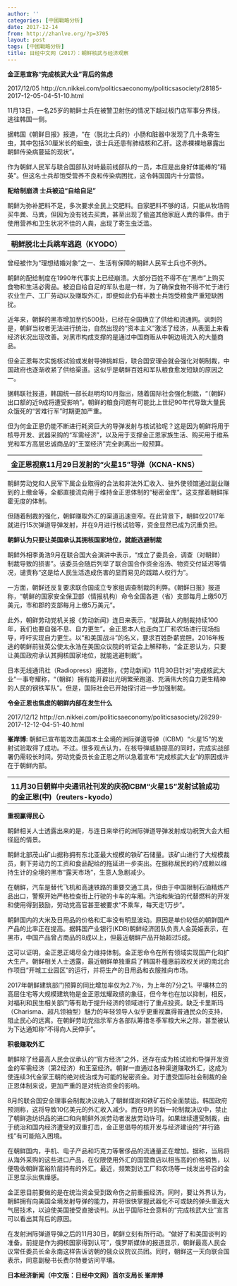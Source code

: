```yaml
---
author: ''
categories: [中國戰略分析]
date: 2017-12-14
from: http://zhanlve.org/?p=3705
layout: post
tags: [中國戰略分析]
title: 日经中文网（2017）：朝鲜核武与经济观察
---
```


<div id="entry">
<div class="at-above-post addthis_tool" data-url="http://zhanlve.org/?p=3705">
</div>
<p>
</p>
<p>
<strong>
   金正恩宣称“完成核武大业”背后的焦虑
  </strong>
</p>
<div class="newsDetailContent">
<div class="newsContent">
<p class="time">
    2017/12/05 http://cn.nikkei.com/politicsaeconomy/politicsasociety/28185-2017-12-05-04-51-10.html
   </p>
<p>
    11月13日，一名25岁的朝鲜士兵在被警卫射伤的情况下越过板门店军事分界线，逃往韩国一侧。
   </p>
<p>
</p>
<p>
    据韩国《朝鲜日报》报道，“在（脱北士兵的）小肠和脏器中发现了几十条寄生虫，其中包括30厘米长的蛔虫，该士兵还患有肺结核和乙肝。这赤裸裸地暴露出朝鲜传染病蔓延的现状”。
   </p>
<p>
</p>
<p>
    作为朝鲜人民军与联合国部队对峙最前线部队的一员，本应是出身好体能棒的“精英”。但这名士兵却饱受营养不良和传染病困扰，这令韩国国内十分震惊。
   </p>
<p>
</p>
<p>
<strong>
     配给制崩溃 士兵被迫“自给自足”
    </strong>
</p>
<p>
</p>
<p>
    朝鲜为弥补肥料不足，多次要求全民上交肥料。自家肥料不够的话，只能从牧场购买牛粪、马粪，但因为没有钱去买粪，甚至出现了偷盗其他家庭人粪的事件。由于使用营养和卫生状况不佳的人粪，出现了寄生虫泛滥。
   </p>
<p>
</p>
<table>
<tbody>
<tr>
<td>
<img alt="" src="http://cn.nikkei.com/images/2017/11/1122/1122-15-2-L-kyodo.jpg"/>
</td>
</tr>
<tr>
<td>
<strong>
        朝鲜脱北士兵跳车逃跑（KYODO）
       </strong>
</td>
</tr>
</tbody>
</table>
<p>
</p>
<p>
    曾经被作为“理想结婚对象”之一、生活有保障的朝鲜人民军士兵也不例外。
   </p>
<p>
</p>
<p>
    朝鲜的配给制度在1990年代事实上已经崩溃。大部分百姓不得不在“黑市”上购买食物和生活必需品。被迫自给自足的军队也是一样，为了确保食物不得不忙于进行农业生产、工厂劳动以及赚取外汇，即便如此仍有半数士兵饱受粮食严重短缺困扰。
   </p>
<p>
</p>
<p>
    近年来，朝鲜的黑市增加至约500处，已经在全国确立了供给和流通网。讽刺的是，朝鲜当权者无法进行统治，自然出现的“资本主义”激活了经济，从表面上来看经济状况出现改善。对黑市构成支撑的是通过中国商贩从中朝边境流入的大量商品。
   </p>
<p>
</p>
<p>
    但金正恩每次实施核试验或发射导弹挑衅后，联合国安理会就会强化对朝制裁，中国政府也逐渐收紧了供给渠道。这似乎是朝鲜百姓和军队粮食愈发短缺的原因之一。
   </p>
<p>
    据韩联社报道，韩国统一部长赵明均10月指出，随着国际社会强化制裁，“（朝鲜）出口额的近9成将遭受影响”。朝鲜的粮食问题有可能比上世纪90年代导致大量民众饿死的“苦难行军”时期更加严重。
   </p>
<p>
</p>
<p>
    但为何金正恩仍能不断进行耗资巨大的导弹发射与核试验呢？这是因为朝鲜将用于核导开发、武器采购的“军需经济”，以及用于支撑金正恩家族生活、购买用于维系党和军方高层忠诚商品的“王室经济”完全剥离出一般预算。
   </p>
<p>
</p>
<table>
<tbody>
<tr>
<td>
<img alt="" src="http://cn.nikkei.com/images/2017/12/1201/1201-16-3-KCNA-KNS-L.jpg"/>
</td>
</tr>
<tr>
<td>
<strong>
        金正恩视察11月29日发射的“火星15”导弹（KCNA-KNS）
       </strong>
</td>
</tr>
</tbody>
</table>
<p>
</p>
<p>
    朝鲜劳动党和人民军下属企业取得的合法和非法外汇收入、驻外使领馆通过副业赚到的上缴金等，全都直接流向用于维持金正恩体制的“秘密金库”。这支撑着朝鲜挥霍无度的体制。
   </p>
<p>
</p>
<p>
    但随着制裁的强化，朝鲜赚取外汇的渠道迅速变窄。在此背景下，朝鲜仅2017年就进行15次弹道导弹发射，并在9月进行核试验等，资金显然已成为沉重负担。
   </p>
<p>
<strong>
     朝鲜认为只要让美国承认其拥核国家地位，就能逃避制裁
    </strong>
</p>
<p>
    朝鲜外相李勇浩9月在联合国大会演讲中表示，“成立了委员会，调查（对朝鲜）制裁导致的损害”。该委员会随后列举了联合国合作资金泡汤、物资交付延迟等情况，谴责称“这是给人民生活造成伤害的显而易见的践踏人权行为”。
   </p>
<p>
</p>
<p>
    一方面，朝鲜还反复要求联合国成立专家组调查制裁的利弊。《朝鲜日报》报道称，“朝鲜的国家安全保卫部（情报机构）命令全国各道（省）支部每月上缴50万美元，市和郡的支部每月上缴5万美元”。
   </p>
<p>
</p>
<p>
    此外，朝鲜劳动党机关报《劳动新闻》连日来表示，“就算敌人的制裁持续100年，我们也要自强不息、自力更生”。金正恩本人也走向工厂和农场进行现场指导，呼吁实现自力更生。以“和美国战斗”的名义，要求百姓卧薪尝胆。2016年叛逃的朝鲜前驻英公使太永浩在美国众议院的听证会上解释称，“金正恩认为，只要让美国政府承认其拥核国家地位，就能逃避制裁”。
   </p>
<p>
</p>
<p>
    日本无线通讯社（Radiopress）报道称，《劳动新闻》11月30日针对“完成核武大业”一事夸耀称，“（朝鲜）拥有能开辟出光明繁荣跑道、充满伟大的自力更生精神的人民的钢铁军队”。但是，国际社会已开始探讨进一步加强制裁。
   </p>
<p>
<strong>
     令金正恩也焦虑的朝鲜内部在发生什么
    </strong>
</p>
<p>
    2017/12/12 http://cn.nikkei.com/politicsaeconomy/politicsasociety/28299-2017-12-12-04-51-40.html
   </p>
<p>
<strong>
     峯岸博:
    </strong>
    朝鲜已宣布能攻击美国本土全境的洲际弹道导弹（ICBM）“火星15”的发射试验取得了成功。不过。很多观点认为，在核导弹威胁提高的同时，完成实战部署仍需较长时间。劳动党委员长金正恩之所以急着宣布“完成核武大业”的原因或许在于朝鲜内部。
   </p>
<p>
</p>
<table width="247">
<tbody>
<tr>
<td>
<img alt="" src="http://cn.nikkei.com/images/2017/12/1211/1211-14-L-reuters-kyodo.jpg"/>
</td>
</tr>
<tr>
<td>
<strong>
        11月30日朝鲜中央通讯社刊发的庆祝ICBM“火星15”发射试验成功的金正恩(中)（reuters-kyodo）
       </strong>
</td>
</tr>
</tbody>
</table>
<p>
</p>
<p>
<strong>
     重视赢得民心
    </strong>
</p>
<p>
</p>
<p>
    朝鲜相关人士透露出来的是，与连日来举行的洲际弹道导弹发射成功祝贺大会大相径庭的情景。
   </p>
<p>
</p>
<p>
    朝鲜北部茂山矿山据称拥有东北亚最大规模的铁矿石储量。该矿山进行了大规模裁员，剩下劳动力的工资和食品配给的拖延进一步突出。在据称居民的约7成赖以维持生计的全境的黑市“露天市场”，生意人急剧减少。
   </p>
<p>
</p>
<p>
    在朝鲜，汽车是替代飞机和高速铁路的重要交通工具，但由于中国限制石油精炼产品出口，警察开始严格检查街上行驶的卡车的车厢。汽油和柴油的代替燃料的开发和使用得到鼓励，劳动党高官甚至被要求“不乘车，每天走1万步”。
   </p>
<p>
</p>
<p>
    朝鲜国内的大米及日用品的价格和汇率没有明显波动。原因是单价较低的朝鲜国产产品的比率正在提高。据韩国产业银行(KDB)朝鲜经济团队负责人金英姫表示，在黑市，中国产品曾占商品的8成以上，但最近朝鲜产品开始超过5成。
   </p>
<p>
</p>
<p>
    这可以证明，金正恩正竭尽全力维持体制。金正恩命令在所有领域实现国产化和扩大生产。朝鲜相关人士透露，最近朝鲜单独重启了韩国朴槿惠前政权关闭的南北合作项目“开城工业园区”的运行，并将生产的日用品和衣服推向市场。
   </p>
<p>
</p>
<p>
    2017年朝鲜建筑部门预算的同比增加率仅为2.7％，为上年的7分之1。平壤林立的高层住宅等大规模建筑物是金正恩炫耀政绩的象征，但今年也在加以抑制，相反，对福利和民生相关部门等有助于提升经济的领域进行了重点投资。缺乏卡里斯玛（Charisma、超凡领袖型）魅力的年轻领导人似乎更重视赢得普通民众的支持，阻止民心的远离。在朝鲜劳动党指示军方各部队筹措冬季军粮大米之际，甚至被认为下达通知称“不得向人民伸手”。
   </p>
<p>
</p>
<p>
<strong>
     积极赚取外汇
    </strong>
</p>
<p>
</p>
<p>
    朝鲜除了经最高人民会议承认的“官方经济”之外，还存在成为核试验和导弹开发资金的军需经济（第2经济）和王室经济。朝鲜一直通过各种渠道赚取外汇，这成为使连续3代金家王朝的绝对统治成为可能的秘密资金。对于遭受国际社会制裁的金正恩体制来说，更加严重的是对统治资金的影响。
   </p>
<p>
</p>
<p>
    8月的联合国安全理事会制裁决议纳入了朝鲜煤炭和铁矿石的全面禁运。韩国政府预测称，这将导致10亿美元的外汇收入减少。而在9月的新一轮制裁决议中，禁止了朝鲜造纺织品的进口和向朝鲜外派劳动者发放劳动许可。如果继续遭受制裁，由于统治和国内经济遭受的双重打击，金正恩倡导的核开发与经济建设的“并行路线”有可能陷入困境。
   </p>
<p>
</p>
<p>
    在朝鲜国内，手机、电子产品和巧克力等奢侈品的流通量正在增加。据称，当局将从海外采购的这些进口产品，在仅限使用外汇的国营商店以相当高的价格销售，以便吸收朝鲜富裕阶层持有的外汇。最近，频繁到访工厂和农场等一线发出号召的金正恩显示出焦燥感。
   </p>
<p>
</p>
<p>
    金正恩目前要做的是在统治资金受到致命伤之前重振经济。同时，要让外界认为，朝鲜拥有向美国全境发射导弹的能力，并将很快掌握武器化不可或缺的弹头重返大气层技术，以迫使美国接受直接谈判。从出乎国际社会意料的“完成核武大业”宣言可以看出其背后的原因。
   </p>
<p>
</p>
<p>
    在发射洲际弹道导弹之后的11月30日，朝鲜立刻有所行动。“做好了和美国谈判的准备。前提是作为拥核国家得到认可”，俄罗斯媒体的报道显示，朝鲜最高人民会议常任委员长金永南这样告诉访朝的俄众议院议员团。同时，朝鲜这一天向联合国表示，同意副秘书长费尔特曼访问平壤。
   </p>
<p>
</p>
<p>
<strong>
     日本经济新闻（中文版：日经中文网）首尔支局长 峯岸博
    </strong>
</p>
</div>
</div>
<!-- AddThis Advanced Settings above via filter on the_content -->
<!-- AddThis Advanced Settings below via filter on the_content -->
<!-- AddThis Advanced Settings generic via filter on the_content -->
<!-- AddThis Share Buttons above via filter on the_content -->
<!-- AddThis Share Buttons below via filter on the_content -->
<div class="at-below-post addthis_tool" data-url="http://zhanlve.org/?p=3705">
</div>
<!-- AddThis Share Buttons generic via filter on the_content -->
</div>
